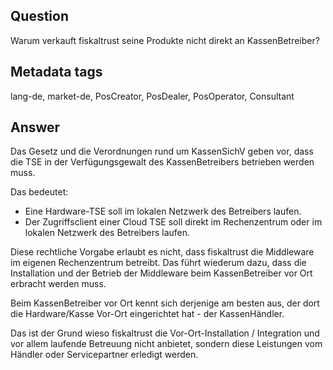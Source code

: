 ## Question

Warum verkauft fiskaltrust seine Produkte nicht direkt an KassenBetreiber?

## Metadata tags

lang-de, market-de, PosCreator, PosDealer, PosOperator, Consultant

## Answer

Das Gesetz und die Verordnungen rund um KassenSichV geben vor, dass die TSE in der Verfügungsgewalt des KassenBetreibers betrieben werden muss. 

Das bedeutet:

- Eine Hardware-TSE soll im lokalen Netzwerk des Betreibers laufen. 
- Der Zugriffsclient einer Cloud TSE soll direkt im Rechenzentrum oder im lokalen Netzwerk des Betreibers laufen.

Diese rechtliche Vorgabe erlaubt es nicht, dass fiskaltrust die Middleware im eigenen Rechenzentrum betreibt. Das führt wiederum dazu, dass die Installation und der Betrieb der Middleware beim KassenBetreiber vor Ort erbracht werden muss. 

Beim KassenBetreiber vor Ort kennt sich derjenige am besten aus, der dort die Hardware/Kasse Vor-Ort eingerichtet hat - der KassenHändler. 

Das ist der Grund wieso fiskaltrust die Vor-Ort-Installation / Integration und vor allem laufende Betreuung nicht anbietet, sondern diese Leistungen vom Händler oder Servicepartner erledigt werden.